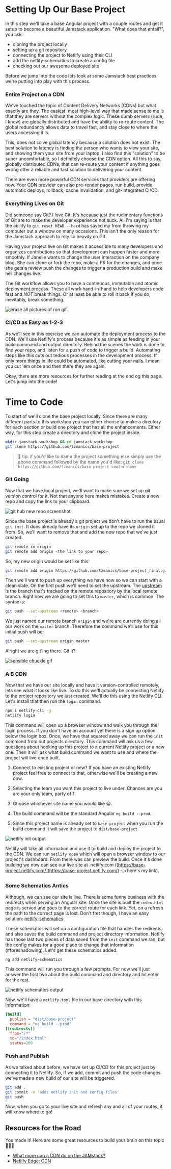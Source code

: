 # Setting Up Our Base Project

In this step we'll take a base Angular project with a couple routes and get it setup to become a beautiful Jamstack application. "What does that entail?", you ask.

- cloning the project locally
- setting up a git repository
- connecting the project to Netlify using their CLI
- add the netlify-schematics to create a config file
- checking out our awesome deployed site

Before we jump into the code lets look at some Jamstack best practices we're putting into play with this process.

### Entire Project on a CDN

We've touched the topic of Content Delivery Networks (CDNs) but what exactly are they. The easiest, most high-level way that made sense to me is that they are servers without the complex logic. These dumb servers (rude, I know) are globally distributed and have the ability to re-route content. The global redundancy allows data to travel fast, and stay close to where the users accessing it is.

This, does not solve global latency because a solution does not exist. The best solution to latency is finding the person who wants to view your site, and showing them your site from your laptop. I also find this "solution" to be super uncomfortable, so I definitely choose the CDN option. All this to say, globally distributed CDNs, that can re-route your content if anything goes wrong offer a reliable and fast solution to delivering your content.

There are even more powerful CDN services that providers are offering now. Your CDN provider can also pre-render pages, run build, provide automatic deploys, rollback, cache invalidation, and git-integrated CI/CD.

### Everything Lives on Git

Did someone say Git? I love Git. It's because just the rudimentary functions of Git are to make the developer experience not suck. All I'm saying is that the ability to `git reset HEAD --hard` has saved my from throwing my computer out a window on many occasions. This isn't the only reason for the Jamstack approach to rely so heavily on Git.

Having your project live on Git makes it accessible to many developers and organizes contributions so that development can happen faster and more smoothly. If Janelle wants to change the user interaction on the company blog. She can clone or fork the repo, make a PR for the changes, and once she gets a review push the changes to trigger a production build and make her changes live.

The Git workflow allows you to have a continuous, immutable and atomic deployment process. These all work hand-in-hand to help developers code fast and _NOT_ break things. Or at least be able to roll it back if you do, inevitably, break something.

![erase all pictures of ron gif](https://media3.giphy.com/media/bN4mdVrlylv5S/giphy.gif?cid=ecf05e4793f45f649c17a092a69047d0e5ddc9512c137d0b&rid=giphy.gif)

### CI/CD as Easy as 1-2-3

As we'll see in this exercise we can automate the deployment process to the CDN. We'll use Netlify's process because it's as simple as feeding in your build command and output directory. Behind the scenes the work is done to find your repo, and listen for a push of code to trigger a build. Automating steps like this cuts out tedious processes in the development process. If only more things in life could be automated, like cutting your nails. I mean you cut 'em once and then there they are again.

Okay, there are more resources for further reading at the end og this page. Let's jump into the code!

# Time to Code

To start of we'll clone the base project locally. Since there are many different parts to this workshop you can either choose to make a directory for each section or build one project that has all the enhancements. Either way, for this step create a directory and clone the project inside.

```bash
mkdir jamstack-workshop && cd jamstack-workshop
git clone https://github.com/tzmanics/base-project
```

> 🐙 tip: if you'd like to name the project something else simply use the above command followed by the name you'd like: `git clone https://github.com/tzmanics/base-project cooler-name`

### Git Going

Now that we have local project, we'll want to make sure we set up git version control for it. Not that anyone here makes mistakes. Create a new repo and copy the link to your clipboard.

![git hub new repo screenshot](https://res.cloudinary.com/dzkoxrsdj/image/upload/v1585538801/Screen_Shot_2020-03-29_at_11.25.50_PM_xnlafj.jpg)

Since the base project is already a git project we don't have to run the usual `git init`. It does already have its `origin` set up to the repo we cloned it from. So, we'll want to remove that and add the new repo that we've just created.

```bash
git remote rm origin
git remote add origin <the link to your repo>
```

So, my new origin would be set like this:

```bash
git remote add origin https://github.com/tzmanics/base-project_final.git
```

Then we'll want to push up everything we have now so we can start with a clean slate. On the first push we'll need to set the upstream. The [upstream](https://devconnected.com/how-to-set-upstream-branch-on-git/) is the branch that's tracked on the remote repository by the local remote branch. Right now we are going to set this to `master`, which is common. The syntax is:

```bash
git push --set-upstream <remote> <branch>
```

We just named our remote branch `origin` and we're are currently doing all our work on the `master` branch. Therefore the command we'll use for this initial push will be:

```bash
git push --set-upstream origin master
```

Alright we are git'ing there. Git it?

![sensible chuckle gif](https://media.giphy.com/media/9EwnzGNjvmIG4/giphy.gif)

### A B CDN

Now that we have our site locally and have it version-controlled remotely, lets see what it looks like live. To do this we'll actually be connecting Netlify to the project repository we just created. We'll do this using the Netlify CLI. Let's install that then run the `login` command.

```bash
npm i netlify-cli -g
netlify login
```

This command will open up a browser window and walk you through the login process. If you don't have an account yet there is a sign up option below the login box. Once, we have that squared away we can run the `init` command from out projects directory. This command will ask us a few questions about hooking up this project to a current Netlify project or a new one. Then it will ask what build command we want to use and where the project will live once built.

1. Connect to existing project or new? If you have an existing Netlify project feel free to connect to that, otherwise we'll be creating a new onw.

2. Selecting the team you want this project to live under. Chances are you are your only team, party of 1.

3. Choose whichever site name you would like 😀.

4. The build command will be the standard Angular `ng build --prod`.

5. Since this project name is already set to `base-project` when you run the build command it will save the project to `dist/base-project`.

![netlify init output](https://res.cloudinary.com/dzkoxrsdj/image/upload/v1585542192/Screen_Shot_2020-03-30_at_12.22.40_AM_bfusmd.jpg)

Netlify will take all information and use it to build and deploy the project to the CDN. We can run `netlify open` which will open a browser window to our project's dashboard. From there was can preview the build. Once it's done building we now can see our live site at <project name>.netlify.com ([https://base-project.netlify.com/](https://base-project.netlify.com/) 👈 here's my link).

### Some Schematics Antics

Although, we can see our site is live. There is some funny business with the redirects when serving an Angular site. Once the site is built the `index.html` page is served and goes to the correct route for each link. Yet, on a refresh the path to the correct page is lost. Don't fret though, I have an easy solution: [netlify-schematics](https://github.com/tzmanics/netlify-schematics).

These schematics will set up a configuration file that handles the redirects and also saves the build command and project directory information. Netlify has those last two pieces of data saved from the `init` command we ran, but the config makes for a good place to change that information (#foreshadowing). Let's get these schematics added.

```bash
ng add netlify-schematics
```

This command will run you through a few prompts. For now we'll just answer the first two about the build command and directory and hit enter for the rest.

![netlify schematics output](https://res.cloudinary.com/dzkoxrsdj/image/upload/v1585543751/Screen_Shot_2020-03-30_at_12.47.28_AM_q1fgdg.jpg)

Now, we'll have a `netlify.toml` file in our base directory with this information:

```toml
[build]
  publish = "dist/base-project"
  command = "ng build --prod"
[[redirects]]
  from="/*"
  to="/index.html"
  status=200
```

### Push and Publish

As we talked about before, we have set up CI/CD for this project just by connecting it to Netlify. So, if we add, commit and push the code changes we've made a new build of our site will be triggered.

```bash
git add .
git commit -m 'adds netlify init and config files'
git push
```

Now, when you go to your live site and refresh any and all of your routes, it will know where to go!

## Resources for the Road

You made it! Here are some great resources to build your brain on this topic 💁🏻‍♀️

- [What more can a CDN do on the JAMstack?](https://dev.to/shortdiv/what-more-can-a-cdn-do-on-the-jamstack-5cgj)
- [Netlify Edge: CDN](https://www.netlify.com/products/edge/?utm_source=repo&utm_medium=angular-workshop_tzm&utm_campaign=devex)

